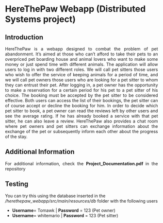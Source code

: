 # HereThePaw Webapp (Distributed Systems project)

## Introduction 

<p align="justify">
HereThePaw is a webapp designed to combat the problem of pet abandonment. It’s aimed at those who can’t afford to take their pets to an overpriced pet boarding house and animal lovers who want to make some money or just spend time with different animals. The application will allow users to log in with two different roles. We will call pet sitters those users who wish to offer the service of keeping animals for a period of time, and we will call pet owners those users who are looking for a pet sitter to whom they can entrust their pet. After logging in, a pet owner has the opportunity to make a reservation for a certain period for his pet to a pet sitter of his choice. The booking must be accepted by the pet sitter to be considered effective. Both users can access the list of their bookings, the pet sitter can of course accept or decline the booking for him. In order to decide which pet sitter to book, a pet owner can read the reviews left by other users and see the average rating. If he has already booked a service with that pet sitter, he can also leave a review. HereThePaw also provides a chat room where pet owners and pet sitters can exchange information about the exchange of the pet or subsequently inform each other about the progress of the stay.
</p>

## Additional Information

<p align="justify"> For additional information, check the <strong> Project_Documentation.pdf </strong> in the repository </p>

## Testing

You can try this using the database inserted in the <em>/herethepaw_webapp/src/main/resources/db</em> folder with the following users

* <strong>Username</strong>= Tomawk | <strong>Password</strong> = 123 (Pet owner)
* <strong>Username</strong>= whitemario | <strong>Password</strong> = 123 (Pet sitter)
